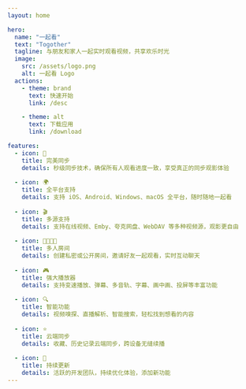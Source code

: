 ```yaml
---
layout: home

hero:
  name: "一起看"
  text: "Togother"
  tagline: 与朋友和家人一起实时观看视频，共享欢乐时光
  image:
    src: /assets/logo.png
    alt: 一起看 Logo
  actions:
    - theme: brand
      text: 快速开始
      link: /desc

    - theme: alt
      text: 下载应用
      link: /download

features:
  - icon: 🎯
    title: 完美同步
    details: 秒级同步技术，确保所有人观看进度一致，享受真正的同步观影体验
  
  - icon: 🌍
    title: 全平台支持
    details: 支持 iOS、Android、Windows、macOS 全平台，随时随地一起看
  
  - icon: 🎬
    title: 多源支持
    details: 支持在线视频、Emby、夸克网盘、WebDAV 等多种视频源，观影更自由
  
  - icon: 👨‍👩‍👧‍👦
    title: 多人房间
    details: 创建私密或公开房间，邀请好友一起观看，实时互动聊天
  
  - icon: 🎮
    title: 强大播放器
    details: 支持变速播放、弹幕、多音轨、字幕、画中画、投屏等丰富功能
  
  - icon: 🔍
    title: 智能功能
    details: 视频嗅探、直播解析、智能搜索，轻松找到想看的内容
  
  - icon: ⭐
    title: 云端同步
    details: 收藏、历史记录云端同步，跨设备无缝续播
  
  - icon: 🚀
    title: 持续更新
    details: 活跃的开发团队，持续优化体验，添加新功能
---
```

